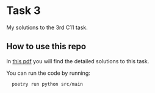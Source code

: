 # Task 3
My solutions to the 3rd C11 task.

## How to use this repo
In [this pdf](Solutions.pdf) you will find the detailed solutions to this task.

You can run the code by running:
```@console
  poetry run python src/main
```
